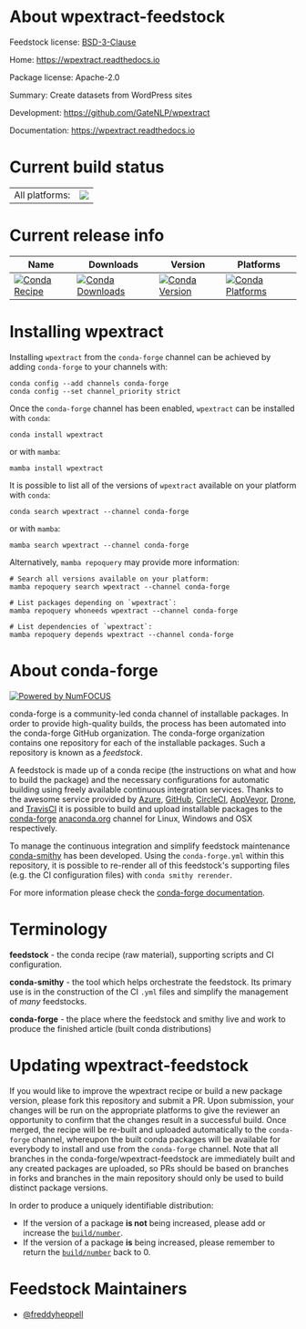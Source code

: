 About wpextract-feedstock
=========================

Feedstock license: [BSD-3-Clause](https://github.com/conda-forge/wpextract-feedstock/blob/main/LICENSE.txt)

Home: https://wpextract.readthedocs.io

Package license: Apache-2.0

Summary: Create datasets from WordPress sites

Development: https://github.com/GateNLP/wpextract

Documentation: https://wpextract.readthedocs.io

Current build status
====================


<table><tr><td>All platforms:</td>
    <td>
      <a href="https://dev.azure.com/conda-forge/feedstock-builds/_build/latest?definitionId=22817&branchName=main">
        <img src="https://dev.azure.com/conda-forge/feedstock-builds/_apis/build/status/wpextract-feedstock?branchName=main">
      </a>
    </td>
  </tr>
</table>

Current release info
====================

| Name | Downloads | Version | Platforms |
| --- | --- | --- | --- |
| [![Conda Recipe](https://img.shields.io/badge/recipe-wpextract-green.svg)](https://anaconda.org/conda-forge/wpextract) | [![Conda Downloads](https://img.shields.io/conda/dn/conda-forge/wpextract.svg)](https://anaconda.org/conda-forge/wpextract) | [![Conda Version](https://img.shields.io/conda/vn/conda-forge/wpextract.svg)](https://anaconda.org/conda-forge/wpextract) | [![Conda Platforms](https://img.shields.io/conda/pn/conda-forge/wpextract.svg)](https://anaconda.org/conda-forge/wpextract) |

Installing wpextract
====================

Installing `wpextract` from the `conda-forge` channel can be achieved by adding `conda-forge` to your channels with:

```
conda config --add channels conda-forge
conda config --set channel_priority strict
```

Once the `conda-forge` channel has been enabled, `wpextract` can be installed with `conda`:

```
conda install wpextract
```

or with `mamba`:

```
mamba install wpextract
```

It is possible to list all of the versions of `wpextract` available on your platform with `conda`:

```
conda search wpextract --channel conda-forge
```

or with `mamba`:

```
mamba search wpextract --channel conda-forge
```

Alternatively, `mamba repoquery` may provide more information:

```
# Search all versions available on your platform:
mamba repoquery search wpextract --channel conda-forge

# List packages depending on `wpextract`:
mamba repoquery whoneeds wpextract --channel conda-forge

# List dependencies of `wpextract`:
mamba repoquery depends wpextract --channel conda-forge
```


About conda-forge
=================

[![Powered by
NumFOCUS](https://img.shields.io/badge/powered%20by-NumFOCUS-orange.svg?style=flat&colorA=E1523D&colorB=007D8A)](https://numfocus.org)

conda-forge is a community-led conda channel of installable packages.
In order to provide high-quality builds, the process has been automated into the
conda-forge GitHub organization. The conda-forge organization contains one repository
for each of the installable packages. Such a repository is known as a *feedstock*.

A feedstock is made up of a conda recipe (the instructions on what and how to build
the package) and the necessary configurations for automatic building using freely
available continuous integration services. Thanks to the awesome service provided by
[Azure](https://azure.microsoft.com/en-us/services/devops/), [GitHub](https://github.com/),
[CircleCI](https://circleci.com/), [AppVeyor](https://www.appveyor.com/),
[Drone](https://cloud.drone.io/welcome), and [TravisCI](https://travis-ci.com/)
it is possible to build and upload installable packages to the
[conda-forge](https://anaconda.org/conda-forge) [anaconda.org](https://anaconda.org/)
channel for Linux, Windows and OSX respectively.

To manage the continuous integration and simplify feedstock maintenance
[conda-smithy](https://github.com/conda-forge/conda-smithy) has been developed.
Using the ``conda-forge.yml`` within this repository, it is possible to re-render all of
this feedstock's supporting files (e.g. the CI configuration files) with ``conda smithy rerender``.

For more information please check the [conda-forge documentation](https://conda-forge.org/docs/).

Terminology
===========

**feedstock** - the conda recipe (raw material), supporting scripts and CI configuration.

**conda-smithy** - the tool which helps orchestrate the feedstock.
                   Its primary use is in the construction of the CI ``.yml`` files
                   and simplify the management of *many* feedstocks.

**conda-forge** - the place where the feedstock and smithy live and work to
                  produce the finished article (built conda distributions)


Updating wpextract-feedstock
============================

If you would like to improve the wpextract recipe or build a new
package version, please fork this repository and submit a PR. Upon submission,
your changes will be run on the appropriate platforms to give the reviewer an
opportunity to confirm that the changes result in a successful build. Once
merged, the recipe will be re-built and uploaded automatically to the
`conda-forge` channel, whereupon the built conda packages will be available for
everybody to install and use from the `conda-forge` channel.
Note that all branches in the conda-forge/wpextract-feedstock are
immediately built and any created packages are uploaded, so PRs should be based
on branches in forks and branches in the main repository should only be used to
build distinct package versions.

In order to produce a uniquely identifiable distribution:
 * If the version of a package **is not** being increased, please add or increase
   the [``build/number``](https://docs.conda.io/projects/conda-build/en/latest/resources/define-metadata.html#build-number-and-string).
 * If the version of a package **is** being increased, please remember to return
   the [``build/number``](https://docs.conda.io/projects/conda-build/en/latest/resources/define-metadata.html#build-number-and-string)
   back to 0.

Feedstock Maintainers
=====================

* [@freddyheppell](https://github.com/freddyheppell/)

